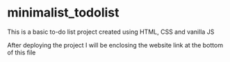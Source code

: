 # minimalist_todolist

This is a basic to-do list project created using HTML, CSS and vanilla JS

After deploying the project I will be enclosing the website link at the bottom of this file